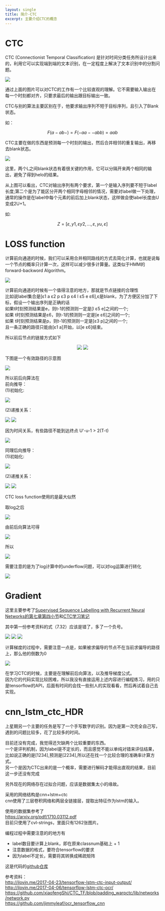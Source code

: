 ```yaml
---
layout: single
title: 简介-CTC
excerpt: 主要介绍CTC的概念
---
```

<script type="text/javascript" async
  src="https://cdn.mathjax.org/mathjax/latest/MathJax.js?config=TeX-MML-AM_CHTML">
</script>
# CTC

CTC (Connectionist Temporal Classification) 是针对时间分类任务所设计出来的，利用它可以实现端到端的文本识别，在一定程度上解决了文本识别中的分割问题。  

<img src="../assets/images/CTC/1.png"/> 

通过上面的图片可以对CTC的工作有一个比较直观的理解。它不需要输入输出在每一个时刻都对齐，只要求最后的输出跟目标输出一致。  

CTC与别的算法主要区别在于，他要求输出序列不短于目标序列，且引入了Blank状态。  

如：

$$ F(a-ab-)=F(-aa--abb)=aab $$ 

CTC主要在做的东西是预测每一个时刻的输出，然后合并相邻的重复输出，再移去blank状态。

<img src="../assets/images/CTC/2.png"/> 

这里，两个L之间blank状态有着很关键的作用，它可以分隔开来两个相同的输出，避免了得到helo的结果。  

从上图可以看出，CTC对输出序列有两个要求，第一个是输入序列要不短于label长度;第二个是为了能区分开两个相同字母相邻的情况，需要对label做一下处理，通常的操作是在label中每个元素的前后加上blank状态，这样做会使label长度由U变成2U+1。  

如:  

$$ Z=[ε,y1,εy2,...,ε,yu,ε] $$

# LOSS function

计算前向通道的时候，我们可以采用合并相同路线的方式去简化计算，也就是说每一个节点的概率只计算一次，这样可以减少很多计算量。这类似于HMM的forward-backword Algorithm。

<img src="../assets/images/CTC/3.png"/> 

计算前向通道的时候有一个值得注意的地方，那就是节点链接的合理性  
比如说label集合是[ε1 a ε2 p ε3 p ε4 l ε5 e ε6],ε是blank，为了方便区分加了下  标，假设一个输出序列是正确的话  
如果t时刻预测结果是e，则t-1的预测则一定是[l ε5 e]之间的一个;  
如果 t时刻预测结果是ε6，则t-1的预测则一定是[e ε6]之间的一个;  
如果 t时刻预测结果是p，则t-1的预测则一定是[ε3 p]之间的一个;  
且一条正确的路径只能由[ε1 a]开始，以[e ε6]结束。  

所以前后节点的链接方式如下  

<center class="half">
    <img src="../assets/images/CTC/4.png">  <img src="../assets/images/CTC/5.png">
</center>

下图是一个有效路径的示意图  

 
<img src="../assets/images/CTC/6.png"/> 
  

所以前后向算法在   
前向推导：  
(1)初始化:  

   
<img src="../assets/images/CTC/7.png"/> 
  

(2)递推关系：

   
<img src="../assets/images/CTC/8.png"/> 
  

   
<img src="../assets/images/CTC/9.png"/> 
  

因为时间关系，有些路径不能到达终点 U‘-u-1 > 2(T-t)  

   
<img src="../assets/images/CTC/10.png"/> 
  

同理后向推导：  
(1)初始化:  

<img src="../assets/images/CTC/11.png"/> 
  

(2)递推关系：  

   
<img src="../assets/images/CTC/12.png"/> 
  
   
<img src="../assets/images/CTC/13.png"/> 
  

CTC loss function使用的是最大似然  

取log之后  

   
<img src="../assets/images/CTC/14.png"/> 
  

由前后向算法可得  

   
<img src="../assets/images/CTC/15.png"/> 
  

所以  

   
<img src="../assets/images/CTC/16.png"/> 
  

需要注意的是为了log计算中的underflow问题，可以对log运算进行转化  

   
<img src="../assets/images/CTC/17.png"/> 
  

# Gradient

这里主要参考了[Supervised Sequence Labelling with Recurrent
Neural Networks的第七章第四小节](https://www.cs.toronto.edu/~graves/preprint.pdf)和[CTC学习笔记](https://blog.csdn.net/xmdxcsj/article/details/51763886)  

其中第一份参考资料的式（7.32）应该是错了，多了一个负号。  

   
<img src="../assets/images/CTC/18.png"/> 
  
   
<img src="../assets/images/CTC/19.png"/> 
  
   
<img src="../assets/images/CTC/20.png"/> 
  

计算梯度的过程中，需要注意一点是，如果被求偏导的节点不在当前求偏导的路径上，那么他的倒数为0  

   
<img src="../assets/images/CTC/21.png"/> 
  

在学习CTC的时候，主要是在理解前后向算法，以及推导梯度公式。  
因为它的代码实现比较困难，所以我没有直接运用上述内容进行编程练习，用的只是tensorflow的API，后面有时间的会找一些别人的实现看看，然后再试着自己去实现。  

# cnn_lstm_ctc_HDR

上星期另一个主要的任务是写了一个手写数字的识别。因为是第一次完全自己写，遇到的问题比较多，花了比较多的时间。  

目前还没有完成，我觉得还欠缺两个比较重要的东西。  
一个是评判机制，因为label是不定长的，而且感觉不能以单纯对错来评估结果，比如说正确的是[1234],预测是[2234],所以还在找一个比较合理的准确率计算方式。  
另一个是因为CTC出来的是一个概率，需要进行解码才能得出直观的结果，目前这一步还没有完成  

另外现在的网络存在过拟合问题，应该是数据集太小的缘故。  


采用的网络结构是cnn+lstm+ctc  
cnn使用了三层卷积网络和两层全链接层，提取出特征作为lstm的输入。  

使用的数据集参考了  
https://arxiv.org/pdf/1710.03112.pdf  
目前只使用了cvl-strings，里面只有1262张图片。  


编程过程中需要注意的的地方有  

* label数目要计算上blank，即在原来classnum基础上 + 1  
* 注意数据的格式，要符合tensorflow的要求  
* 因为label不定长，需要将其转换成稀疏矩阵  

这是代码的[github仓库](https://github.com/jhl13/cnn_lstm_ctc_HDR/blob/master/rnn.ipynb)

参考资料：  
http://ilovin.me/2017-04-23/tensorflow-lstm-ctc-input-output/  
http://ilovin.me/2017-04-06/tensorflow-lstm-ctc-ocr/  
https://github.com/xiaofengShi/CTC_TF/blob/padding_warpctc/lib/networks/network.py  
https://github.com/jimmyleaf/ocr_tensorflow_cnn  

